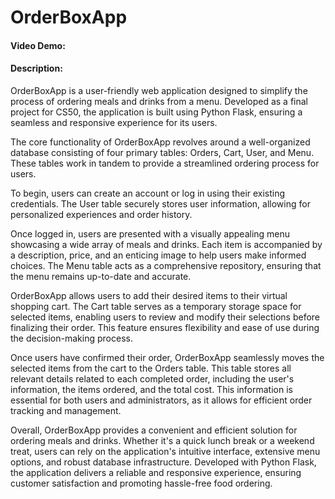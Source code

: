 # OrderBoxApp
#### Video Demo: 
#### Description: 
OrderBoxApp is a user-friendly web application designed to simplify the process of ordering meals and drinks from a menu. Developed as a final project for CS50, the application is built using Python Flask, ensuring a seamless and responsive experience for its users.

The core functionality of OrderBoxApp revolves around a well-organized database consisting of four primary tables: Orders, Cart, User, and Menu. These tables work in tandem to provide a streamlined ordering process for users.

To begin, users can create an account or log in using their existing credentials. The User table securely stores user information, allowing for personalized experiences and order history.

Once logged in, users are presented with a visually appealing menu showcasing a wide array of meals and drinks. Each item is accompanied by a description, price, and an enticing image to help users make informed choices. The Menu table acts as a comprehensive repository, ensuring that the menu remains up-to-date and accurate.

OrderBoxApp allows users to add their desired items to their virtual shopping cart. The Cart table serves as a temporary storage space for selected items, enabling users to review and modify their selections before finalizing their order. This feature ensures flexibility and ease of use during the decision-making process.

Once users have confirmed their order, OrderBoxApp seamlessly moves the selected items from the cart to the Orders table. This table stores all relevant details related to each completed order, including the user's information, the items ordered, and the total cost. This information is essential for both users and administrators, as it allows for efficient order tracking and management.

Overall, OrderBoxApp provides a convenient and efficient solution for ordering meals and drinks. Whether it's a quick lunch break or a weekend treat, users can rely on the application's intuitive interface, extensive menu options, and robust database infrastructure. Developed with Python Flask, the application delivers a reliable and responsive experience, ensuring customer satisfaction and promoting hassle-free food ordering.
